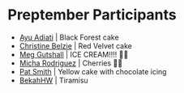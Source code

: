 # Preptember Participants

<!-- Add yourself to this file with your name, link to your GitHub profile, and your favorite cake or snack. -->

<!-- Please don't type or change anything above here. Work on your changes below. -->

- [Ayu Adiati](https://github.com/adiati98) | Black Forest cake
- [Christine Belzie](https://github.com/CBID2) | Red Velvet cake
- [Meg Gutshall](https://github.com/meg-gutshall) | ICE CREAM!!!! 🍨🍨
- [Micha Rodriguez](https://github.com/michaella23) | Cherries 🍒😊
- [Pat Smith](https://github.com/patasmith) | Yellow cake with chocolate icing
- [BekahHW](https://github.com/BekahHW) | Tiramisu
